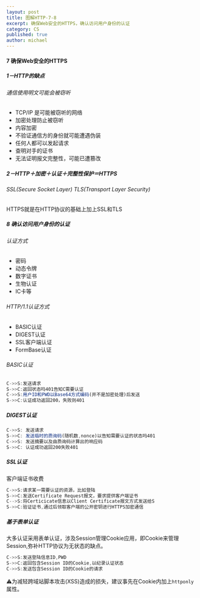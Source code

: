 ```yaml
---
layout: post
title: 图解HTTP-7-8
excerpt: 确保Web安全的HTTPS，确认访问用户身份的认证
category: CS
published: true
author: michael
---
```


#### 7 确保Web安全的HTTPS

##### 1－HTTP的缺点

###### 通信使用明文可能会被窃听

- TCP/IP 是可能被窃听的网络
- 加密处理防止被窃听
- 内容加密
- 不验证通信方的身份就可能遭遇伪装
- 任何人都可以发起请求
- 查明对手的证书
- 无法证明报文完整性，可能已遭篡改

##### 2－HTTP＋加密＋认证＋完整性保护＝HTTPS

###### SSL(Secure Socket Layer) TLS(Transport Layer Security)

HTTPS就是在HTTP协议的基础上加上SSL和TLS

##### 8 确认访问用户身份的认证

###### 认证方式

- 密码
- 动态令牌
- 数字证书
- 生物认证
- IC卡等

###### HTTP/1.1认证方式

- BASIC认证
- DIGEST认证
- SSL客户端认证
- FormBase认证


###### BASIC认证

```js
C->>S:发送请求
S->>C:返回状态吗401告知C需要认证
C->>S:用户ID和PWD以Base64方式编码(并不是加密处理)后发送
S->>C:认证成功返回200，失败则401
```

##### DIGEST认证

```js
C->>S: 发送请求
S->>C: 发送临时的质询码(随机数,nonce)以告知需要认证的状态吗401
C->>S: 发送摘要以及由质询码计算出的响应码
S->>C: 认证成功返回200失败401
```

##### SSL认证

客户端证书收费

```js
C->>S:请求某一需要认证的资源，比如登陆
S->>C:发送Certificate Request报文，要求提供客户端证书
C-->S:将Certicicate信息以Client Certificate报文方式发送给S
S->>C:验证证书,通过后领取客户端的公开密钥进行HTTPS加密通信
```

##### 基于表单认证

大多认证采用表单认证，涉及Session管理Cookie应用，即Cookie来管理Session,弥补HTTP协议为无状态的缺点。

```js
C->>S:发送登陆信息ID,PWD
S->>C:返回包含Session ID的Cookie,以纪录认证状态
C->>S:发送包含Session ID的Cookie的请求
```

⚠️为减轻跨域站脚本攻击(XSS)造成的损失，建议事先在Cookie内加上`httponly`属性。
